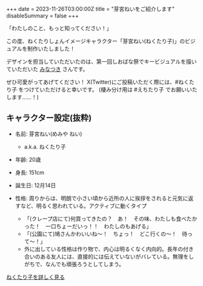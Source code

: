 +++
date = 2023-11-26T03:00:00Z
title = "芽宮ねいをご紹介します"
disableSummary = false
+++

「わたしのこと、もっと知ってください！」

<!--more-->

この度、ねくたりしょんイメージキャラクター「芽宮ねい(ねくたり子)」のビジュアルを制作いたしました！

デザインを担当していただいたのは、第一回しおばな祭でキービジュアルを描いていただいた [みなつき](https://x.com/m1natsuk1) さんです。

ぜひ可愛がってあげてください！ 
X(Twitter)にご投稿いただく際には、#ねくたり子 をつけていただけると幸いです。
(棲み分け用は #えちたり子 でお願いいたします……！)

## キャラクター設定(抜粋)

- 名前: 芽宮ねい(めみや ねい)
  - a.k.a. ねくたり子
- 年齢: 20歳
- 身長: 151cm
- 誕生日: 12月14日

- 性格: 周りからは、明朗で小さい頃から近所の人に挨拶をされると元気に返すなど、明るく思われている。アクティブに動くタイプ
  - 「(クレープ店にて)何買ってきたの？　あ！　その味、わたしも食べたかった！　一口ちょーだいっ！！　わたしのもあげる」
  - 「(公園にて)鳩さんかわいいね〜！　ちょっ！　どこ行くの〜！　待って〜！」
  - 外に出している性格は作り物で、内心は明るくなく内向的。長年の付き合いのある友人には、直接的には伝えていないがバレている。無理をしがちで、なんでも頑張ろうとしてしまう。

[ねくたり子を詳しく見る](/nectari-co)
